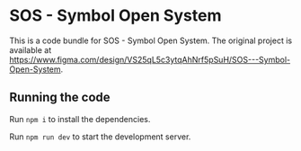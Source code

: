 
  # SOS - Symbol Open System

  This is a code bundle for SOS - Symbol Open System. The original project is available at https://www.figma.com/design/VS25qL5c3ytqAhNrf5pSuH/SOS---Symbol-Open-System.

  ## Running the code

  Run `npm i` to install the dependencies.

  Run `npm run dev` to start the development server.
  

  
